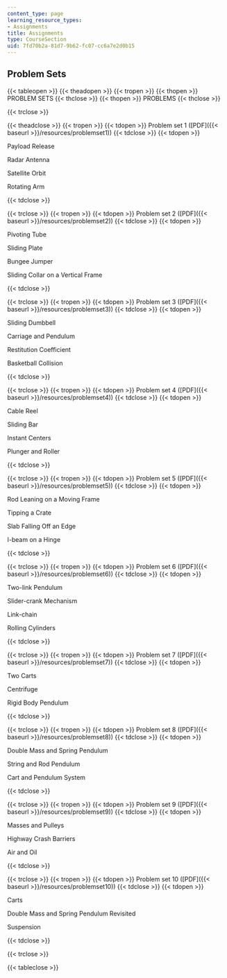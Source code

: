 ```yaml
---
content_type: page
learning_resource_types:
- Assignments
title: Assignments
type: CourseSection
uid: 7fd70b2a-81d7-9b62-fc07-cc6a7e2d0b15
---
```


Problem Sets
------------

{{< tableopen >}}
{{< theadopen >}}
{{< tropen >}}
{{< thopen >}}
PROBLEM SETS
{{< thclose >}}
{{< thopen >}}
PROBLEMS
{{< thclose >}}

{{< trclose >}}

{{< theadclose >}}
{{< tropen >}}
{{< tdopen >}}
Problem set 1 ([PDF]({{< baseurl >}}/resources/problemset1))
{{< tdclose >}}
{{< tdopen >}}


Payload Release

Radar Antenna

Satellite Orbit

Rotating Arm


{{< tdclose >}}

{{< trclose >}}
{{< tropen >}}
{{< tdopen >}}
Problem set 2 ([PDF]({{< baseurl >}}/resources/problemset2))
{{< tdclose >}}
{{< tdopen >}}


Pivoting Tube

Sliding Plate

Bungee Jumper

Sliding Collar on a Vertical Frame


{{< tdclose >}}

{{< trclose >}}
{{< tropen >}}
{{< tdopen >}}
Problem set 3 ([PDF]({{< baseurl >}}/resources/problemset3))
{{< tdclose >}}
{{< tdopen >}}


Sliding Dumbbell

Carriage and Pendulum

Restitution Coefficient

Basketball Collision


{{< tdclose >}}

{{< trclose >}}
{{< tropen >}}
{{< tdopen >}}
Problem set 4 ([PDF]({{< baseurl >}}/resources/problemset4))
{{< tdclose >}}
{{< tdopen >}}


Cable Reel

Sliding Bar

Instant Centers

Plunger and Roller


{{< tdclose >}}

{{< trclose >}}
{{< tropen >}}
{{< tdopen >}}
Problem set 5 ([PDF]({{< baseurl >}}/resources/problemset5))
{{< tdclose >}}
{{< tdopen >}}


Rod Leaning on a Moving Frame

Tipping a Crate

Slab Falling Off an Edge

I-beam on a Hinge


{{< tdclose >}}

{{< trclose >}}
{{< tropen >}}
{{< tdopen >}}
Problem set 6 ([PDF]({{< baseurl >}}/resources/problemset6))
{{< tdclose >}}
{{< tdopen >}}


Two-link Pendulum

Slider-crank Mechanism

Link-chain

Rolling Cylinders


{{< tdclose >}}

{{< trclose >}}
{{< tropen >}}
{{< tdopen >}}
Problem set 7 ([PDF]({{< baseurl >}}/resources/problemset7))
{{< tdclose >}}
{{< tdopen >}}


Two Carts

Centrifuge

Rigid Body Pendulum


{{< tdclose >}}

{{< trclose >}}
{{< tropen >}}
{{< tdopen >}}
Problem set 8 ([PDF]({{< baseurl >}}/resources/problemset8))
{{< tdclose >}}
{{< tdopen >}}


Double Mass and Spring Pendulum

String and Rod Pendulum

Cart and Pendulum System


{{< tdclose >}}

{{< trclose >}}
{{< tropen >}}
{{< tdopen >}}
Problem set 9 ([PDF]({{< baseurl >}}/resources/problemset9))
{{< tdclose >}}
{{< tdopen >}}


Masses and Pulleys

Highway Crash Barriers

Air and Oil


{{< tdclose >}}

{{< trclose >}}
{{< tropen >}}
{{< tdopen >}}
Problem set 10 ([PDF]({{< baseurl >}}/resources/problemset10))
{{< tdclose >}}
{{< tdopen >}}


Carts

Double Mass and Spring Pendulum Revisited

Suspension


{{< tdclose >}}

{{< trclose >}}

{{< tableclose >}}